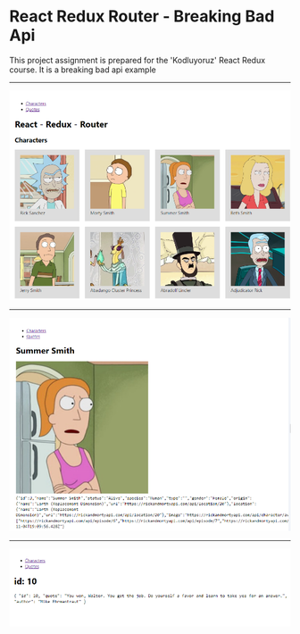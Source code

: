 # React Redux Router - Breaking Bad Api

This project assignment is prepared for the 'Kodluyoruz' React Redux course. It is a breaking bad api example

---

![preview](prev1.png)

---

![preview](prev2.png)

---

![preview](prev3.png)
